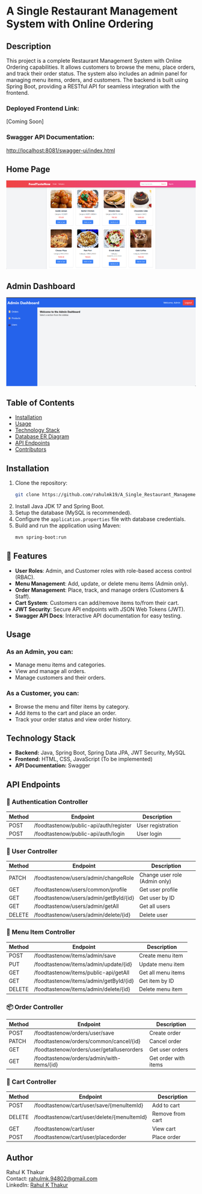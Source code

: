 # A Single Restaurant Management System with Online Ordering

## Description
This project is a complete Restaurant Management System with Online Ordering capabilities. It allows customers to browse the menu, place orders, and track their order status. The system also includes an admin panel for managing menu items, orders, and customers. The backend is built using Spring Boot, providing a RESTful API for seamless integration with the frontend.

### Deployed Frontend Link:
[Coming Soon]

### Swagger API Documentation:
[http://localhost:8081/swagger-ui/index.html](http://localhost:8081/swagger-ui/index.html)

## Home Page
![Home Page](https://github.com/rahulmk19/A_Single_Restaurant_Management_System_with_Online_Ordering/raw/master/FoodTasteNow_Frontend/Image/Home%20Page.png)

## Admin Dashboard
![Admin Dashboard](https://github.com/rahulmk19/A_Single_Restaurant_Management_System_with_Online_Ordering/raw/master/FoodTasteNow_Frontend/Image/Admin%20Page.png)

## Table of Contents
- [Installation](#installation)
- [Usage](#usage)
- [Technology Stack](#technology-stack)
- [Database ER Diagram](#database-er-diagram)
- [API Endpoints](#api-endpoints)
- [Contributors](#contributors)

## Installation
1. Clone the repository:  
   ```bash
   git clone https://github.com/rahulmk19/A_Single_Restaurant_Management_System_with_Online_Ordering.git
   ```
2. Install Java JDK 17 and Spring Boot.
3. Setup the database (MySQL is recommended).
4. Configure the `application.properties` file with database credentials.
5. Build and run the application using Maven:
   ```bash
   mvn spring-boot:run
   ```

## 🚀 Features
- **User Roles**: Admin, and Customer roles with role-based access control (RBAC).
- **Menu Management**: Add, update, or delete menu items (Admin only).
- **Order Management**: Place, track, and manage orders (Customers & Staff).
- **Cart System**: Customers can add/remove items to/from their cart.
- **JWT Security**: Secure API endpoints with JSON Web Tokens (JWT).
- **Swagger API Docs**: Interactive API documentation for easy testing.

## Usage
### As an Admin, you can:
- Manage menu items and categories.
- View and manage all orders.
- Manage customers and their orders.

### As a Customer, you can:
- Browse the menu and filter items by category.
- Add items to the cart and place an order.
- Track your order status and view order history.

## Technology Stack
- **Backend:** Java, Spring Boot, Spring Data JPA, JWT Security, MySQL
- **Frontend:** HTML, CSS, JavaScript (To be implemented)
- **API Documentation:** Swagger

## API Endpoints

### 👤 Authentication Controller
| Method | Endpoint | Description |
|--------|----------|------------|
| POST | /foodtastenow/public-api/auth/register | User registration |
| POST | /foodtastenow/public-api/auth/login | User login |

### 👥 User Controller
| Method | Endpoint | Description |
|--------|----------|------------|
| PATCH | /foodtastenow/users/admin/changeRole | Change user role (Admin only) |
| GET | /foodtastenow/users/common/profile | Get user profile |
| GET | /foodtastenow/users/admin/getById/{id} | Get user by ID |
| GET | /foodtastenow/users/admin/getAll | Get all users |
| DELETE | /foodtastenow/users/admin/delete/{id} | Delete user |

### 🍔 Menu Item Controller
| Method | Endpoint | Description |
|--------|----------|------------|
| POST | /foodtastenow/items/admin/save | Create menu item |
| PUT | /foodtastenow/items/admin/update/{id} | Update menu item |
| GET | /foodtastenow/items/public-api/getAll | Get all menu items |
| GET | /foodtastenow/items/admin/getById/{id} | Get item by ID |
| DELETE | /foodtastenow/items/admin/delete/{id} | Delete menu item |

### 📦 Order Controller
| Method | Endpoint | Description |
|--------|----------|------------|
| POST | /foodtastenow/orders/user/save | Create order |
| PATCH | /foodtastenow/orders/common/cancel/{id} | Cancel order |
| GET | /foodtastenow/orders/user/getalluserorders | Get user orders |
| GET | /foodtastenow/orders/admin/with-items/{id} | Get order with items |

### 🛒 Cart Controller
| Method | Endpoint | Description |
|--------|----------|------------|
| POST | /foodtastenow/cart/user/save/{menuItemId} | Add to cart |
| DELETE | /foodtastenow/cart/user/delete/{menuItemId} | Remove from cart |
| GET | /foodtastenow/cart/user | View cart |
| POST | /foodtastenow/cart/user/placedorder | Place order |

## Author
Rahul K Thakur  
Contact: rahulmk.94802@gmail.com  
LinkedIn: [Rahul K Thakur](https://www.linkedin.com/in/rahulmk19/)

